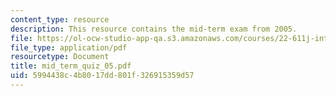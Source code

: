 ```yaml
---
content_type: resource
description: This resource contains the mid-term exam from 2005.
file: https://ol-ocw-studio-app-qa.s3.amazonaws.com/courses/22-611j-introduction-to-plasma-physics-i-fall-2006/5994438c4b8017dd801f326915359d57_mid_term_quiz_05.pdf
file_type: application/pdf
resourcetype: Document
title: mid_term_quiz_05.pdf
uid: 5994438c-4b80-17dd-801f-326915359d57
---
```

